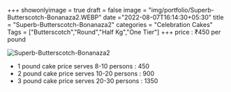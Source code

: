 +++
showonlyimage = true
draft = false
image = "img/portfolio/Superb-Butterscotch-Bonanaza2.WEBP"
date ="2022-08-07T16:14:30+05:30"
title = "Superb-Butterscotch-Bonanaza2"
categories = "Celebration Cakes"
Tags = ["Butterscotch","Round","Half Kg","One Tier"]
+++
price : ₹450 per pound
<!--more-->
![Superb-Butterscotch-Bonanaza2](/img/portfolio/Superb-Butterscotch-Bonanaza2.WEBP)
* 1 pound cake price serves 8-10 persons : 450
* 2 pound cake price serves 10-20 persons : 900
* 3 pound cake price serves 20-30 persons : 1350
